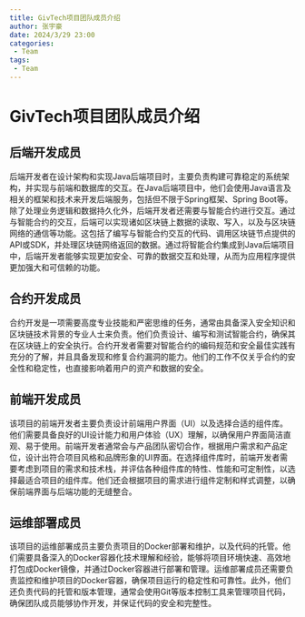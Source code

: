 ```yaml
---
title: GivTech项目团队成员介绍
author: 张宇豪
date: 2024/3/29 23:00
categories:
 - Team
tags:
 - Team
---
```


# GivTech项目团队成员介绍

## 后端开发成员
后端开发者在设计架构和实现Java后端项目时，主要负责构建可靠稳定的系统架构，并实现与前端和数据库的交互。在Java后端项目中，他们会使用Java语言及相关的框架和技术来开发后端服务，包括但不限于Spring框架、Spring Boot等。除了处理业务逻辑和数据持久化外，后端开发者还需要与智能合约进行交互。通过与智能合约的交互，后端可以实现诸如区块链上数据的读取、写入，以及与区块链网络的通信等功能。这包括了编写与智能合约交互的代码、调用区块链节点提供的API或SDK，并处理区块链网络返回的数据。通过将智能合约集成到Java后端项目中，后端开发者能够实现更加安全、可靠的数据交互和处理，从而为应用程序提供更加强大和可信赖的功能。


## 合约开发成员
合约开发是一项需要高度专业技能和严密思维的任务，通常由具备深入安全知识和区块链技术背景的专业人士来负责。他们负责设计、编写和测试智能合约，确保其在区块链上的安全执行。合约开发者需要对智能合约的编码规范和安全最佳实践有充分的了解，并且具备发现和修复合约漏洞的能力。他们的工作不仅关乎合约的安全性和稳定性，也直接影响着用户的资产和数据的安全。

## 前端开发成员
该项目的前端开发者主要负责设计前端用户界面（UI）以及选择合适的组件库。他们需要具备良好的UI设计能力和用户体验（UX）理解，以确保用户界面简洁直观、易于使用。前端开发者通常会与产品团队密切合作，根据用户需求和产品定位，设计出符合项目风格和品牌形象的UI界面。在选择组件库时，前端开发者需要考虑到项目的需求和技术栈，并评估各种组件库的特性、性能和可定制性，以选择最适合项目的组件库。他们还会根据项目的需求进行组件定制和样式调整，以确保前端界面与后端功能的无缝整合。

## 运维部署成员
该项目的运维部署成员主要负责项目的Docker部署和维护，以及代码的托管。他们需要具备深入的Docker容器化技术理解和经验，能够将项目环境快速、高效地打包成Docker镜像，并通过Docker容器进行部署和管理。运维部署成员还需要负责监控和维护项目的Docker容器，确保项目运行的稳定性和可靠性。此外，他们还负责代码的托管和版本管理，通常会使用Git等版本控制工具来管理项目代码，确保团队成员能够协作开发，并保证代码的安全和完整性。